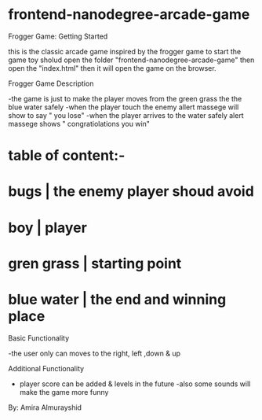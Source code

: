 frontend-nanodegree-arcade-game
===============================

Frogger Game: Getting Started

this is the classic arcade game inspired by the frogger game
to start the game toy sholud open the folder "frontend-nanodegree-arcade-game" then open the "index.html" then it will open the game on the browser.

Frogger Game Description

-the game is just to make the player moves from the green grass the the blue water safely 
-when the player touch the enemy allert massege will show to say " you lose"
-when the player arrives to the water safely alert massege shows " congratiolations you win"

table of content:-
=========================================
bugs       | the enemy player shoud avoid 
=========================================
boy        | player 
=========================================
gren grass | starting point
=========================================
blue water | the end and winning place 
=========================================


Basic Functionality

-the user only can moves to the right, left ,down & up


Additional Functionality

- player score can be added & levels in the future 
-also some sounds will make the game more funny 



By: Amira Almurayshid
